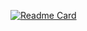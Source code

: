 [![Readme Card](https://github-readme-stats.vercel.app/api/pin/?username=anuraghazra&theme=chartreuse-dark&repo=github-readme-stats)](https://github.com/anuraghazra/github-readme-stats)

